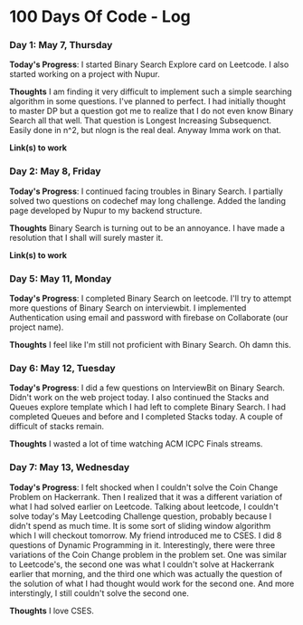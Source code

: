# 100 Days Of Code - Log

### Day 1: May 7, Thursday

**Today's Progress**: I started Binary Search Explore card on Leetcode. I also started working on a project with Nupur.

**Thoughts** I am finding it very difficult to implement such a simple searching algorithm in some questions. I've planned to perfect. I had initially thought to master DP but a question got me to realize that I do not even know Binary Search all that well. That question is Longest Increasing Subsequenct. Easily done in n^2, but nlogn is the real deal. Anyway Imma work on that.

**Link(s) to work**

### Day 2: May 8, Friday

**Today's Progress**: I continued facing troubles in Binary Search. I partially solved two questions on codechef may long challenge. Added the landing page developed by Nupur to my backend structure. 

**Thoughts** Binary Search is turning out to be an annoyance. I have made a resolution that I shall will surely master it.

**Link(s) to work**

### Day 5: May 11, Monday

**Today's Progress**: I completed Binary Search on leetcode. I'll try to attempt more questions of Binary Search on interviewbit. I implemented Authentication using email and password with firebase on Collaborate (our project name). 

**Thoughts** I feel like I'm still not proficient with Binary Search. Oh damn this.

### Day 6: May 12, Tuesday

**Today's Progress**: I did a few questions on InterviewBit on Binary Search. Didn't work on the web project today. I also continued the Stacks and Queues explore template which I had left to complete Binary Search. I had completed Queues and before and I completed Stacks today. A couple of difficult of stacks remain.

**Thoughts** I wasted a lot of time watching ACM ICPC Finals streams. 

### Day 7: May 13, Wednesday

**Today's Progress**: I felt shocked when I couldn't solve the Coin Change Problem on Hackerrank. Then I realized that it was a different variation of what I had solved earlier on Leetcode. Talking about leetcode, I couldn't solve today's May Leetcoding Challenge question, probably because I didn't spend as much time. It is some sort of sliding window algorithm which I will checkout tomorrow. My friend introduced me to CSES. I did 8 questions of Dynamic Programming in it. Interestingly, there were three variations of the Coin Change problem in the problem set. One was similar to Leetcode's, the second one was what I couldn't solve at Hackerrank earlier that morning, and the third one which was actually the question of the solution of what I had thought would work for the second one. And more interstingly, I still couldn't solve the second one.

**Thoughts** I love CSES.